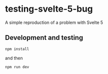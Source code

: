 # testing-svelte-5-bug
A simple reproduction of a problem with Svelte 5

## Development and testing

```
npm install
```

and then

```
npm run dev
```
